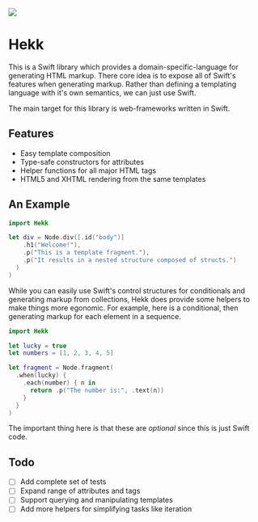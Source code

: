 ![](https://cdn.rawgit.com/lukesutton/hekk/master/logo.svg)

# Hekk

This is a Swift library which provides a domain-specific-language for generating HTML markup. There core idea is to expose all of Swift's features when generating markup. Rather than defining a templating language with it's own semantics, we can just use Swift.

The main target for this library is web-frameworks written in Swift.

## Features

- Easy template composition
- Type-safe constructors for attributes
- Helper functions for all major HTML tags
- HTML5 and XHTML rendering from the same templates

## An Example

```swift
import Hekk

let div = Node.div([.id("body")]
    .h1("Welcome!"),
    .p("This is a template fragment."),
    .p("It results in a nested structure composed of structs.")
  )
)
```

While you can easily use Swift's control structures for conditionals and generating markup from collections, Hekk does provide some helpers to make things more egonomic. For example, here is a conditional, then generating markup for each element in a sequence.

```swift
import Hekk

let lucky = true
let numbers = [1, 2, 3, 4, 5]

let fragment = Node.fragment(
  .when(lucky) {
    .each(number) { n in
      return .p("The number is:", .text(n))
    }
  }
)
```

The important thing here is that these are _optional_ since this is just Swift code.

## Todo

- [ ] Add complete set of tests
- [ ] Expand range of attributes and tags
- [ ] Support querying and manipulating templates
- [ ] Add more helpers for simplifying tasks like iteration
